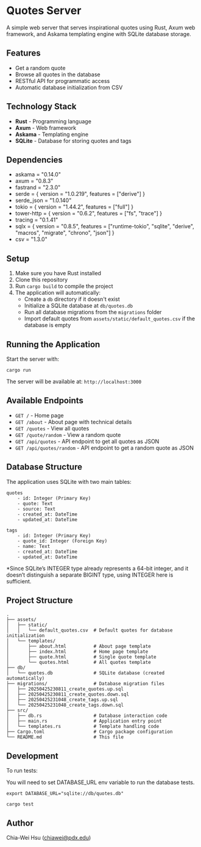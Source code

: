 # Quotes Server

A simple web server that serves inspirational quotes using Rust, Axum web framework, and Askama templating engine with SQLite database storage.

## Features

- Get a random quote
- Browse all quotes in the database
- RESTful API for programmatic access
- Automatic database initialization from CSV

## Technology Stack

- **Rust** - Programming language
- **Axum** - Web framework
- **Askama** - Templating engine
- **SQLite** - Database for storing quotes and tags

## Dependencies

- askama = "0.14.0"
- axum = "0.8.3"
- fastrand = "2.3.0"
- serde = { version = "1.0.219", features = ["derive"] }
- serde_json = "1.0.140"
- tokio = { version = "1.44.2", features = ["full"] }
- tower-http = { version = "0.6.2", features = ["fs", "trace"] }
- tracing = "0.1.41"
- sqlx = { version = "0.8.5", features = ["runtime-tokio", "sqlite", "derive", "macros", "migrate", "chrono", "json"] }
- csv = "1.3.0"

## Setup

1. Make sure you have Rust installed
2. Clone this repository
3. Run `cargo build` to compile the project
4. The application will automatically:
    - Create a `db` directory if it doesn't exist
    - Initialize a SQLite database at `db/quotes.db`
    - Run all database migrations from the `migrations` folder
    - Import default quotes from `assets/static/default_quotes.csv` if the database is empty

## Running the Application

Start the server with:

```
cargo run
```

The server will be available at: `http://localhost:3000`

## Available Endpoints

- `GET /` - Home page
- `GET /about` - About page with technical details
- `GET /quotes` - View all quotes
- `GET /quote/random` - View a random quote
- `GET /api/quotes` - API endpoint to get all quotes as JSON
- `GET /api/quotes/random` - API endpoint to get a random quote as JSON

## Database Structure

The application uses SQLite with two main tables:

```
quotes
    - id: Integer (Primary Key)
    - quote: Text
    - source: Text
    - created_at: DateTime
    - updated_at: DateTime

tags
    - id: Integer (Primary Key)
    - quote_id: Integer (Foreign Key)
    - name: Text
    - created_at: DateTime
    - updated_at: DateTime
```

\*Since SQLite’s INTEGER type already represents a 64-bit integer, and it doesn’t distinguish a separate BIGINT type, using INTEGER here is sufficient.

## Project Structure

```
.
├── assets/
│   ├── static/
│   │   └── default_quotes.csv  # Default quotes for database initialization
│   └── templates/
│       ├── about.html          # About page template
│       ├── index.html          # Home page template
│       ├── quote.html          # Single quote template
│       └── quotes.html         # All quotes template
├── db/
│   └── quotes.db               # SQLite database (created automatically)
├── migrations/                 # Database migration files
│   ├── 20250425230811_create_quotes.up.sql
│   ├── 20250425230811_create_quotes.down.sql
│   ├── 20250425231048_create_tags.up.sql
│   └── 20250425231048_create_tags.down.sql
├── src/
│   ├── db.rs                   # Database interaction code
│   ├── main.rs                 # Application entry point
│   └── templates.rs            # Template handling code
├── Cargo.toml                  # Cargo package configuration
└── README.md                   # This file
```

## Development

To run tests:

You will need to set DATABASE_URL env variable to run the database tests.

```
export DATABASE_URL="sqlite://db/quotes.db"

cargo test
```

## Author

Chia-Wei Hsu (chiawei@pdx.edu)